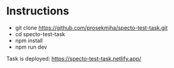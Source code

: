 # Instructions
- git clone https://github.com/prosekmiha/specto-test-task.git
- cd specto-test-task
- npm install
- npm run dev

Task is deployed: https://specto-test-task.netlify.app/
 
